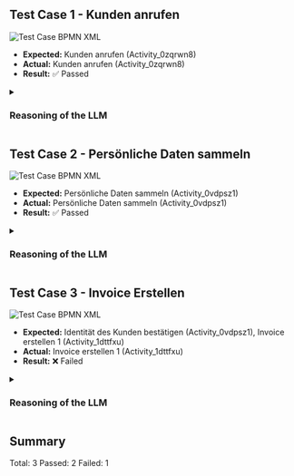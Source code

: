 ## Test Case 1 - Kunden anrufen
<img src="https://gripl.mertendieckmann.de/api/dataset/1/preview?correctIds=Activity_0zqrwn8&falsePositiveIds=&falseNegativeIds=&salt=12458.0" alt="Test Case BPMN XML" />

- **Expected:** Kunden anrufen (Activity_0zqrwn8)
- **Actual:** Kunden anrufen (Activity_0zqrwn8)
- **Result:** ✅ Passed

<details>
<summary><h3>Reasoning of the LLM</h3></summary>

- **Kunden anrufen** (Activity_0zqrwn8): The activity 'Kunden anrufen' involves contacting customers, which likely includes processing personal data such as names or contact information.

</details>

## Test Case 2 - Persönliche Daten sammeln
<img src="https://gripl.mertendieckmann.de/api/dataset/2/preview?correctIds=Activity_0vdpsz1&falsePositiveIds=&falseNegativeIds=&salt=57924.0" alt="Test Case BPMN XML" />

- **Expected:** Persönliche Daten sammeln (Activity_0vdpsz1)
- **Actual:** Persönliche Daten sammeln (Activity_0vdpsz1)
- **Result:** ✅ Passed

<details>
<summary><h3>Reasoning of the LLM</h3></summary>

- **Persönliche Daten sammeln** (Activity_0vdpsz1): The activity element is named 'Collect personal data', indicating it involves the collection of personal data.

</details>

## Test Case 3 - Invoice Erstellen
<img src="https://gripl.mertendieckmann.de/api/dataset/3/preview?correctIds=Activity_1dttfxu&falsePositiveIds=&falseNegativeIds=Activity_0vdpsz1&salt=41319.0" alt="Test Case BPMN XML" />

- **Expected:** Identität des Kunden bestätigen (Activity_0vdpsz1), Invoice erstellen 1 (Activity_1dttfxu)
- **Actual:** Invoice erstellen 1 (Activity_1dttfxu)
- **Result:** ❌ Failed

<details>
<summary><h3>Reasoning of the LLM</h3></summary>

- **Invoice erstellen 1** (Activity_1dttfxu): The activity 'Invoice erstellen 1' involves creating an invoice which typically contains personal data such as customer names, addresses, and billing information.

</details>

## Summary
Total: 3
Passed: 2
Failed: 1
